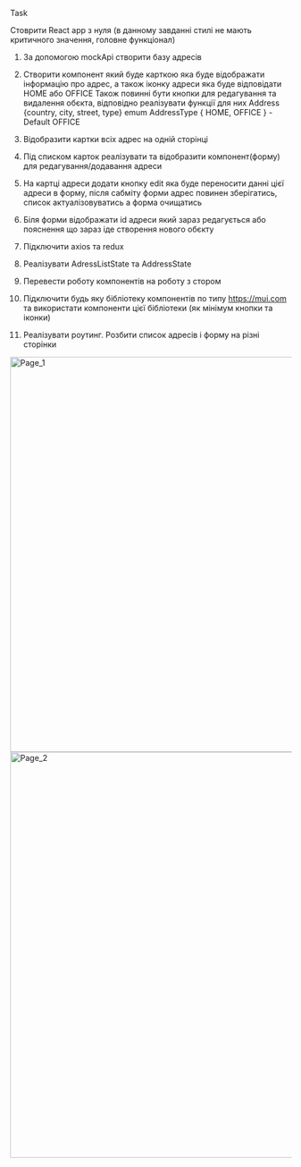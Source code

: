 
Task

Стоврити React app з нуля (в данному завданні стилі не мають критичного значення, головне функціонал)

1. За допомогою mockApi створити базу адресів

2. Створити компонент який буде карткою яка буде відображати інформацію про адрес, а також іконку адреси яка буде відповідати HOME або OFFICE
Також повинні бути кнопки для редагування та видалення обєкта, відповідно реалізувати функції для них
Address {country, city, street, type}
emum AddressType { HOME, OFFICE } - Default OFFICE

3. Відобразити картки всіх адрес на одній сторінці 

4. Під списком карток реалізувати та відобразити компонент(форму) для редагування/додавання адреси

5. На картці адреси додати кнопку edit яка буде переносити данні цієї адреси в форму, після сабміту форми адрес повинен зберігатись, список актуалізовуватись а форма очищатись

6. Біля форми відображати id адреси який зараз редагується або пояснення що зараз іде створення нового обєкту

7. Підключити axios та redux
8. Реалізувати AdressListState та AddressState 
9. Перевести роботу компонентів на роботу з стором
10. Підключити будь яку бібліотеку компонентів по типу https://mui.com та використати компоненти цієї бібліотеки (як мінімум кнопки та іконки)
11. Реалізувати роутинг. Розбити список адресів і форму на різні сторінки


<img width="707" alt="Page_1" src="https://user-images.githubusercontent.com/90526809/232229911-20c7efbe-c8b4-4c49-a007-d124870fd46e.PNG">
<img width="726" alt="Page_2" src="https://user-images.githubusercontent.com/90526809/232229913-8e7e8e31-3ed1-482c-afa9-fcd2a12fd073.PNG">

